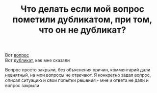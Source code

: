 ﻿---
title: "Что делать если мой вопрос пометили дубликатом, при том, что он не дубликат?"
se.owner.user_id: 441356
se.owner.display_name: "Space Researcher"
se.owner.link: "https://ru.meta.stackoverflow.com/users/441356/space-researcher"
se.link: "https://ru.meta.stackoverflow.com/questions/12138/%d0%a7%d1%82%d0%be-%d0%b4%d0%b5%d0%bb%d0%b0%d1%82%d1%8c-%d0%b5%d1%81%d0%bb%d0%b8-%d0%bc%d0%be%d0%b9-%d0%b2%d0%be%d0%bf%d1%80%d0%be%d1%81-%d0%bf%d0%be%d0%bc%d0%b5%d1%82%d0%b8%d0%bb%d0%b8-%d0%b4%d1%83%d0%b1%d0%bb%d0%b8%d0%ba%d0%b0%d1%82%d0%be%d0%bc-%d0%bf%d1%80%d0%b8-%d1%82%d0%be%d0%bc-%d1%87%d1%82%d0%be-%d0%be%d0%bd-%d0%bd%d0%b5-%d0%b4%d1%83%d0%b1%d0%bb%d0%b8%d0%ba%d0%b0%d1%82"
se.question_id: 12138
se.post_type: question
---
<p>Вот <a href="https://ru.stackoverflow.com/questions/1451756/%D0%9D%D0%B5-%D0%BC%D0%BE%D0%B3%D1%83-%D1%80%D0%B0%D0%B7%D0%BE%D0%B1%D1%80%D0%B0%D1%82%D1%8C%D1%81%D1%8F-%D1%81-qsettings%D1%87%D1%82%D0%B5%D0%BD%D0%B8%D0%B5%D0%BC-%D0%B4%D0%B0%D0%BD%D0%BD%D1%8B%D1%85-%D0%B8%D0%B7-ini">вопрос</a> <br />
Вот <a href="https://ru.stackoverflow.com/questions/831672/%D0%A7%D1%82%D0%BE-%D0%B2%D0%BE%D0%B7%D0%B2%D1%80%D0%B0%D1%89%D0%B0%D0%B5%D1%82-%D1%80%D0%B5%D0%BA%D1%83%D1%80%D1%81%D0%B8%D0%B2%D0%BD%D0%B0%D1%8F-%D1%84%D1%83%D0%BD%D0%BA%D1%86%D0%B8%D1%8F-%D0%B5%D1%81%D0%BB%D0%B8-%D0%B2-%D0%BD%D0%B5%D0%B9-%D0%BD%D0%B5%D1%82-%D0%BE%D0%BF%D0%B5%D1%80%D0%B0%D1%82%D0%BE%D1%80%D0%B0-return">дубликат</a>, как мне сказали</p>
<p>Вопрос просто закрыли, без объяснения причин, комментарий дали невнятный, на мои вопросы не отвечают. Я конкретно задал вопрос, описал ситуацию и свои попытки решения - мне и ответа не дали и вопрос закрыли</p>
